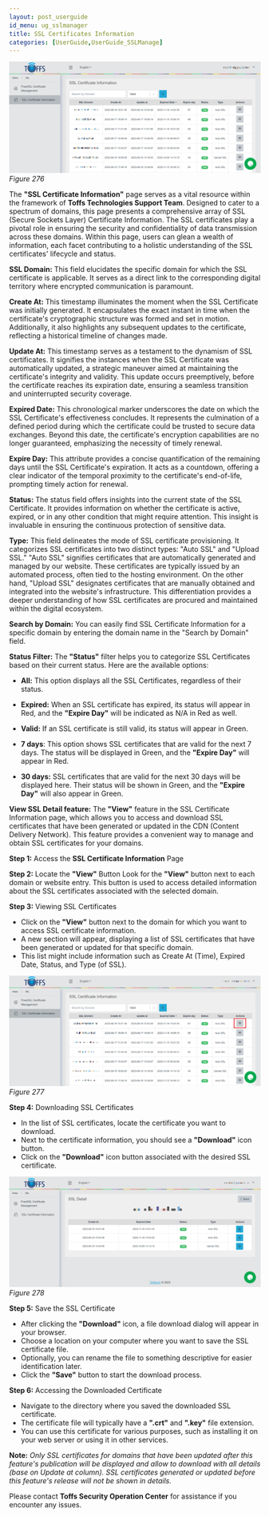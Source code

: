 ```yaml
---
layout: post_userguide
id_menu: ug_sslmanager
title: SSL Certificates Information
categories: [UserGuide,UserGuide_SSLManage]
---
```


![800](/public/assets/images/userguide/sslmanagement/276.png)
*Figure 276*


The **"SSL Certificate Information"** page serves as a vital resource within the framework of **Toffs Technologies Support Team**. Designed to cater to a spectrum of domains, this page presents a comprehensive array of SSL (Secure Sockets Layer) Certificate Information. The SSL certificates play a pivotal role in ensuring the security and confidentiality of data transmission across these domains. Within this page, users can glean a wealth of information, each facet contributing to a holistic understanding of the SSL certificates' lifecycle and status.

**SSL Domain:** This field elucidates the specific domain for which the SSL certificate is applicable. It serves as a direct link to the corresponding digital territory where encrypted communication is paramount.

**Create At:** This timestamp illuminates the moment when the SSL Certificate was initially generated. It encapsulates the exact instant in time when the certificate's cryptographic structure was formed and set in motion. Additionally, it also highlights any subsequent updates to the certificate, reflecting a historical timeline of changes made.

**Update At:** This timestamp serves as a testament to the dynamism of SSL certificates. It signifies the instances when the SSL Certificate was automatically updated, a strategic maneuver aimed at maintaining the certificate's integrity and validity. This update occurs preemptively, before the certificate reaches its expiration date, ensuring a seamless transition and uninterrupted security coverage.

**Expired Date:** This chronological marker underscores the date on which the SSL Certificate's effectiveness concludes. It represents the culmination of a defined period during which the certificate could be trusted to secure data exchanges. Beyond this date, the certificate's encryption capabilities are no longer guaranteed, emphasizing the necessity of timely renewal.

**Expire Day:** This attribute provides a concise quantification of the remaining days until the SSL Certificate's expiration. It acts as a countdown, offering a clear indicator of the temporal proximity to the certificate's end-of-life, prompting timely action for renewal.

**Status:** The status field offers insights into the current state of the SSL Certificate. It provides information on whether the certificate is active, expired, or in any other condition that might require attention. This insight is invaluable in ensuring the continuous protection of sensitive data.

**Type:** This field delineates the mode of SSL certificate provisioning. It categorizes SSL certificates into two distinct types: "Auto SSL" and "Upload SSL." "Auto SSL" signifies certificates that are automatically generated and managed by our website. These certificates are typically issued by an automated process, often tied to the hosting environment. On the other hand, "Upload SSL" designates certificates that are manually obtained and integrated into the website's infrastructure. This differentiation provides a deeper understanding of how SSL certificates are procured and maintained within the digital ecosystem.

**Search by Domain:**
You can easily find SSL Certificate Information for a specific domain by entering the domain name in the "Search by Domain" field.

**Status Filter:**
The **"Status"** filter helps you to categorize SSL Certificates based on their current status. Here are the available options:

- **All:** This option displays all the SSL Certificates, regardless of their status.

- **Expired:** When an SSL certificate has expired, its status will appear in Red, and the **"Expire Day"** will be indicated as N/A in Red as well.

- **Valid:** If an SSL certificate is still valid, its status will appear in Green.

- **7 days**: This option shows SSL certificates that are valid for the next 7 days. The status will be displayed in Green, and the **"Expire Day"** will appear in Red.

- **30 days:** SSL certificates that are valid for the next 30 days will be displayed here. Their status will be shown in Green, and the **"Expire Day"** will also appear in Green.

**View SSL Detail feature:** The **"View"** feature in the SSL Certificate Information page, which allows you to access and download SSL certificates that have been generated or updated in the CDN (Content Delivery Network). This feature provides a convenient way to manage and obtain SSL certificates for your domains. 

**Step 1:** Access the **SSL Certificate Information** Page

**Step 2:** Locate the **"View"** Button
Look for the **"View"** button next to each domain or website entry. This button is used to access detailed information about the SSL certificates associated with the selected domain.

**Step 3:** Viewing SSL Certificates
- Click on the **"View"** button next to the domain for which you want to access SSL certificate information.
- A new section will appear, displaying a list of SSL certificates that have been generated or updated for that specific domain.
- This list might include information such as Create At (Time), Expired Date, Status, and Type (of SSL).

![800](/public/assets/images/userguide/sslmanagement/277.png)
*Figure 277*

**Step 4:** Downloading SSL Certificates
- In the list of SSL certificates, locate the certificate you want to download.
- Next to the certificate information, you should see a **"Download"** icon button.
- Click on the **"Download"** icon button associated with the desired SSL certificate.

![800](/public/assets/images/userguide/sslmanagement/278.png)
*Figure 278*

**Step 5:** Save the SSL Certificate
- After clicking the **"Download"** icon, a file download dialog will appear in your browser.
- Choose a location on your computer where you want to save the SSL certificate file.
- Optionally, you can rename the file to something descriptive for easier identification later.
- Click the **"Save"** button to start the download process.

**Step 6:** Accessing the Downloaded Certificate
- Navigate to the directory where you saved the downloaded SSL certificate.
- The certificate file will typically have a **".crt"** and **".key"** file extension.
- You can use this certificate for various purposes, such as installing it on your web server or using it in other services.

**Note:** *Only SSL certificates for domains that have been updated after this feature's publication will be displayed and allow to download with all details (base on Update at column). SSL certificates generated or updated before this feature's release will not be shown in details.*

Please contact **Toffs Security Operation Center** for assistance if you encounter any issues.